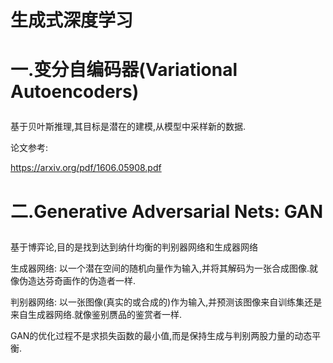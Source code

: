 生成式深度学习
=========
# 一.变分自编码器(Variational Autoencoders) <p>
基于贝叶斯推理,其目标是潜在的建模,从模型中采样新的数据.<p>

论文参考: <p>

https://arxiv.org/pdf/1606.05908.pdf

# 二.Generative Adversarial Nets: GAN <p>
基于博弈论,目的是找到达到纳什均衡的判别器网络和生成器网络 <p>

生成器网络: 以一个潜在空间的随机向量作为输入,并将其解码为一张合成图像.就像伪造达芬奇画作的伪造者一样. <p>

判别器网络: 以一张图像(真实的或合成的)作为输入,并预测该图像来自训练集还是来自生成器网络.就像鉴别赝品的鉴赏者一样. <p>



  GAN的优化过程不是求损失函数的最小值,而是保持生成与判别两股力量的动态平衡. <p>
